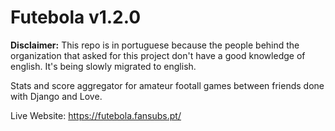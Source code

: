 # Futebola v1.2.0

**Disclaimer:** This repo is in portuguese because the people behind the organization that asked for this project don't have a good knowledge of english. It's being slowly migrated to english.

Stats and score aggregator for amateur footall games between friends done with Django and Love.

Live Website: https://futebola.fansubs.pt/
